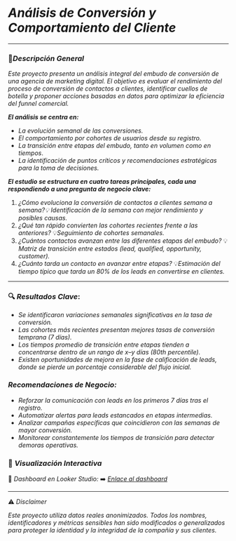 # *Análisis de Conversión y Comportamiento del Cliente*
---

### 📌*Descripción General*

*Este proyecto presenta un análisis integral del embudo de conversión de una agencia de marketing digital.
El objetivo es evaluar el rendimiento del proceso de conversión de contactos a clientes, identificar cuellos de botella y proponer acciones basadas en datos para optimizar la eficiencia del funnel comercial.*

***El análisis se centra en:***
- *La evolución semanal de las conversiones.*
- *El comportamiento por cohortes de usuarios desde su registro.*
- *La transición entre etapas del embudo, tanto en volumen como en tiempos*.
- *La identificación de puntos críticos y recomendaciones estratégicas para la toma de decisiones.*


***El estudio se estructura en cuatro tareas principales, cada una respondiendo a una pregunta de negocio clave:***

1. *¿Cómo evoluciona la conversión de contactos a clientes semana a semana?💡 Identificación de la semana con mejor rendimiento y posibles causas.*
2. *¿Qué tan rápido convierten las cohortes recientes frente a las anteriores?* 💡*Seguimiento de cohortes semanales.*
3. *¿Cuántos contactos avanzan entre las diferentes etapas del embudo?* 💡*Matriz de transición entre estados (lead, qualified, opportunity, customer).*
4. *¿Cuánto tarda un contacto en avanzar entre etapas?* 💡*Estimación del tiempo típico que tarda un 80% de los leads en convertirse en clientes.*

---


### 🔍 *Resultados Clave*:
- *Se identificaron variaciones semanales significativas en la tasa de conversión.*
- *Las cohortes más recientes presentan mejores tasas de conversión temprana (7 días).*
- *Los tiempos promedio de transición entre etapas tienden a concentrarse dentro de un rango de x–y días (80th percentile).*
- *Existen oportunidades de mejora en la fase de calificación de leads, donde se pierde un porcentaje considerable del flujo inicial.*

### *Recomendaciones de Negocio:*
- *Reforzar la comunicación con leads en los primeros 7 días tras el registro.*
- *Automatizar alertas para leads estancados en etapas intermedias.*
- *Analizar campañas específicas que coincidieron con las semanas de mayor conversión.*
- *Monitorear constantemente los tiempos de transición para detectar demoras operativas.*

### 🔗 *Visualización Interactiva*

📍 *Dashboard en Looker Studio:*
➡️ *[Enlace al dashboard](https://lookerstudio.google.com/s/rvC982Vf7-8)* 

---

⚠️ *Disclaimer*

*Este proyecto utiliza datos reales anonimizados.
Todos los nombres, identificadores y métricas sensibles han sido modificados o generalizados para proteger la identidad y la integridad de la compañía y sus clientes.*
